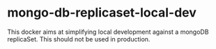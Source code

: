 # mongo-db-replicaset-local-dev
This docker aims at simplifying local development against a mongoDB replicaSet.
This should not be used in production.
